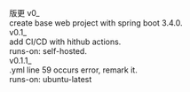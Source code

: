 版更
v0_  
    create base web project with spring boot 3.4.0.  
v0.1_  
    add CI/CD with hithub actions.  
    runs-on: self-hosted.  
v0.1.1_  
    .yml line 59 occurs error, remark it.  
    runs-on: ubuntu-latest
